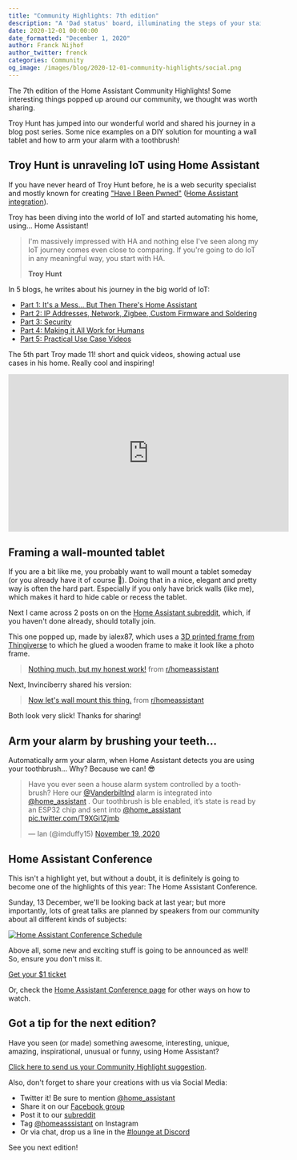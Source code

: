 ```yaml
---
title: "Community Highlights: 7th edition"
description: "A 'Dad status' board, illuminating the steps of your stairs and the most beautiful thermostat you've ever seen"
date: 2020-12-01 00:00:00
date_formatted: "December 1, 2020"
author: Franck Nijhof
author_twitter: frenck
categories: Community
og_image: /images/blog/2020-12-01-community-highlights/social.png
---
```


The 7th edition of the Home Assistant Community Highlights! Some interesting
things popped up around our community, we thought was worth sharing.

Troy Hunt has jumped into our wonderful world and shared his journey
in a blog post series. Some nice examples on a DIY solution for mounting a
wall tablet and how to arm your alarm with a toothbrush!

## Troy Hunt is unraveling IoT using Home Assistant

If you have never heard of Troy Hunt before, he is a web security specialist
and mostly known for creating ["Have I Been Pwned"][hibp] ([Home Assistant integration](/integrations/haveibeenpwned/)).

Troy has been diving into the world of IoT and started automating his home,
using... Home Assistant!

<blockquote>
    <p>I'm massively impressed with HA and nothing else I've seen along my IoT journey comes even close to comparing. If you're going to do IoT in any meaningful way, you start with HA.</p>
    <b class=source>Troy Hunt</b>
</blockquote>

In 5 blogs, he writes about his journey in the big
world of IoT:

- [Part 1: It's a Mess... But Then There's Home Assistant][p1]
- [Part 2: IP Addresses, Network, Zigbee, Custom Firmware and Soldering][p2]
- [Part 3: Security][p3]
- [Part 4: Making it All Work for Humans][p4]
- [Part 5: Practical Use Case Videos][p5]

The 5th part Troy made 11! short and quick videos, showing actual use cases in
his home. Really cool and inspiring!

<div class='videoWrapper'>
<iframe width="560" height="315" src="https://www.youtube-nocookie.com/embed/videoseries?list=PL7LAAxaabizMcH3kueW9Ub0oif0FngweI" frameborder="0" allowfullscreen></iframe>
</div>

[hibp]: https://haveibeenpwned.com/
[p1]: https://www.troyhunt.com/iot-unravelled-part-1-its-a-mess-but-then-theres-home-assistant/
[p2]: https://www.troyhunt.com/iot-unravelled-part-2-ip-addresses-network-zigbee-custom-firmware-and-soldering/
[p3]: https://www.troyhunt.com/iot-unravelled-part-3-security/
[p4]: https://www.troyhunt.com/iot-unravelled-part-4-making-it-all-work-for-humans/
[p5]: https://www.troyhunt.com/iot-unravelled-part-5-practical-use-case-videos/

## Framing a wall-mounted tablet

If you are a bit like me, you probably want to wall mount a tablet someday
(or you already have it of course 🥴). Doing that in a nice, elegant and pretty
way is often the hard part. Especially if you only have brick walls (like me),
which makes it hard to hide cable or recess the tablet.

Next I came across 2 posts on on the [Home Assistant subreddit][reddit], which,
if you haven't done already, should totally join.

This one popped up, made by ialex87, which uses a
[3D printed frame from Thingiverse][stl] to which he glued a wooden frame
to make it look like a photo frame.

<blockquote class="reddit-card" data-card-created="1606506563">
<a href="https://www.reddit.com/r/homeassistant/comments/joncw6/nothing_much_but_my_honest_work/">Nothing much, but my honest work!</a> from <a href="http://www.reddit.com/r/homeassistant">r/homeassistant</a>
</blockquote>

Next, Invinciberry shared his version:

<blockquote class="reddit-card" data-card-created="1606506801">
<a href="https://www.reddit.com/r/homeassistant/comments/jw6g9m/now_lets_wall_mount_this_thing/">Now let's wall mount this thing.</a> from <a href="http://www.reddit.com/r/homeassistant">r/homeassistant</a>
</blockquote>
<script async src="//embed.redditmedia.com/widgets/platform.js" charset="UTF-8"></script>

Both look very slick! Thanks for sharing!

[stl]: https://www.thingiverse.com/thing:2853298

## Arm your alarm by brushing your teeth...

Automatically arm your alarm, when Home Assistant detects you are
using your toothbrush... Why? Because we can! 😎

<blockquote class="twitter-tweet">
<p lang="en" dir="ltr">Have you ever seen a house alarm system controlled by a toothbrush? Here our <a href="https://twitter.com/VanderbiltInd?ref_src=twsrc%5Etfw">@VanderbiltInd</a> alarm is integrated into <a href="https://twitter.com/home_assistant?ref_src=twsrc%5Etfw">@home_assistant</a> . Our toothbrush is ble enabled, it’s state is read by an ESP32 chip and sent into <a href="https://twitter.com/home_assistant?ref_src=twsrc%5Etfw">@home_assistant</a> <a href="https://t.co/T9XGi1Zjmb">pic.twitter.com/T9XGi1Zjmb</a></p>&mdash; Ian (@imduffy15) <a href="https://twitter.com/imduffy15/status/1329569523855478784?ref_src=twsrc%5Etfw">November 19, 2020</a>
</blockquote>
<script async src="https://platform.twitter.com/widgets.js" charset="utf-8"></script>

## Home Assistant Conference

This isn't a highlight yet, but without a doubt, it is definitely is going to
become one of the highlights of this year: The Home Assistant Conference.

Sunday, 13 December, we'll be looking back at last year; but more importantly,
lots of great talks are planned by speakers from our community about all
different kinds of subjects:

<a href="/conference"><img src='/images/conference/schedule.png' alt='Home Assistant Conference Schedule' class='no-shadow'></a>

Above all, some new and exciting stuff is going to be announced as well! So,
ensure you don't miss it.

<a class="btn" href="https://hopin.to/events/home-assistant-conference">Get your $1 ticket</a>

Or, check the [Home Assistant Conference page](/conference) for other ways on
how to watch.

## Got a tip for the next edition?

Have you seen (or made) something awesome, interesting, unique, amazing, inspirational, unusual or funny, using Home Assistant?

[Click here to send us your Community Highlight suggestion](/suggest-community-highlight).

Also, don't forget to share your creations with us via Social Media:

- Twitter it! Be sure to mention [@home_assistant][twitter]
- Share it on our [Facebook group][facebook-group]
- Post it to our [subreddit][reddit]
- Tag [@homeasssistant][instagram] on Instagram
- Or via chat, drop us a line in the [#lounge at Discord][chat]

See you next edition!

[chat]: https://www.home-assistant.io/join-chat
[facebook-group]: https://www.facebook.com/groups/HomeAssistant/
[instagram]: https://www.instagram.com/homeassistant/
[reddit]: https://www.reddit.com/r/homeassistant
[twitter]: https://www.twitter.com/home_assistant
